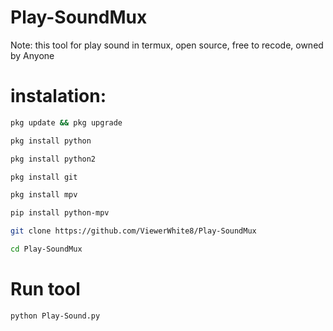 # Play-SoundMux
Note: this tool for play sound in termux, open source, free to recode, owned by Anyone

# instalation:

```bash
pkg update && pkg upgrade
```
```bash
pkg install python
```
```bash
pkg install python2
```
```bash
pkg install git
```
```bash
pkg install mpv
```
```bash
pip install python-mpv
```
```bash
git clone https://github.com/ViewerWhite8/Play-SoundMux
```
```bash
cd Play-SoundMux
```
# Run tool
```bash
python Play-Sound.py
```
